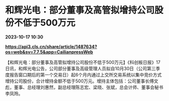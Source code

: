# 和辉光电：部分董事及高管拟增持公司股份不低于500万元

**2023-10-17 10:30**

**https://api3.cls.cn/share/article/1487634?os=web&sv=7.7.5&app=CailianpressWeb**

【和辉光电：部分董事及高管拟增持公司股份不低于500万元】《科创板日报》17日讯，和辉光电公告，公司部分董事及高级管理人员拟自10月30日（公司第三季度报告窗口期后的第一个交易日）起6个月内通过上交所交易系统以集中竞价方式增持公司股份，合计增持金额不低于500万元。增持主体包括：公司董事长傅文彪，董事、总经理刘惠然，副总经理陈志宏、梁晓、张斌，总会计师、董事会秘书李凤玲。